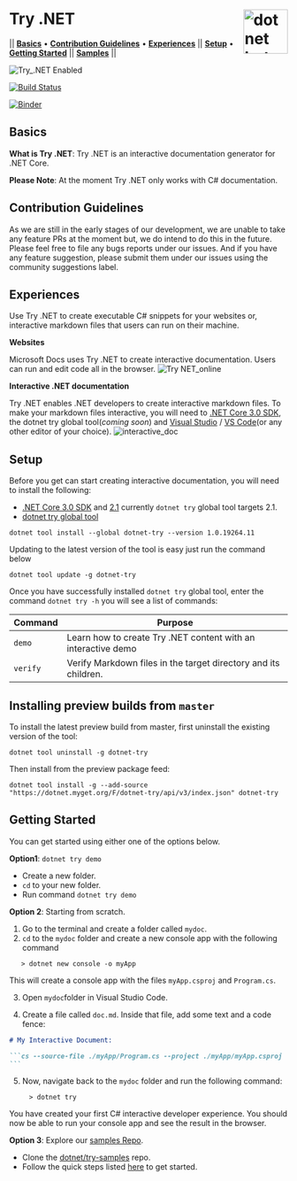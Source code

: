 # Try .NET <img src ="https://user-images.githubusercontent.com/2546640/56708992-deee8780-66ec-11e9-9991-eb85abb1d10a.png" width="80px" alt="dotnet bot in space" align ="right">
|| [**Basics**](#basics) • [**Contribution Guidelines**](#contribution) • [**Experiences**](#experiences) || [**Setup**](#setup) • [**Getting Started**](#getting-started) || [**Samples**](https://github.com/dotnet/try-samples) ||

![Try_.NET Enabled](https://img.shields.io/badge/Try_.NET-Enabled-501078.svg)

[![Build Status](https://dev.azure.com/dnceng/public/_apis/build/status/dotnet/try/try-ci?branchName=master)](https://dev.azure.com/dnceng/public/_build/latest?definitionId=495&branchName=master)

[![Binder](https://mybinder.org/badge_logo.svg)](https://mybinder.org/v2/gh/dotnet/try/master)

## Basics
**What is Try .NET**: Try .NET is an interactive documentation generator for .NET Core.

**Please Note**: At the moment Try .NET only works with C# documentation. 

## Contribution Guidelines
As we are still in the early stages of our development, we are unable to take any feature PRs at the moment but, we do intend to do this in the future.
Please feel free to file any bugs reports under our issues. And if you have any feature suggestion, please submit them under our issues using the community suggestions label.

## Experiences 
 Use Try .NET to create executable C# snippets for your websites or,  interactive markdown files that users can run on their machine. 

**Websites** 

Microsoft Docs uses Try .NET to create interactive documentation. Users can run and edit code all in the browser.
![Try NET_online](https://user-images.githubusercontent.com/2546640/57144765-c850cc00-6d8f-11e9-982d-50d2b6dc3591.gif)

**Interactive .NET documentation**

Try .NET enables .NET developers to create interactive markdown files.
To make your markdown files interactive, you will need to [.NET Core 3.0 SDK](https://dotnet.microsoft.com/download/dotnet-core/3.0), the dotnet try global tool(*coming soon*) and [Visual Studio](https://visualstudio.microsoft.com/) / [VS Code](https://code.visualstudio.com/)(or any other editor of your choice). 
![interactive_doc](https://user-images.githubusercontent.com/2546640/57158389-47a2c780-6db1-11e9-96ad-8c6e9ab52853.png)

## Setup
Before you get can start creating interactive documentation, you will need to install the following: 
- [.NET Core 3.0 SDK](https://dotnet.microsoft.com/download/dotnet-core/3.0) and [2.1](https://dotnet.microsoft.com/download/dotnet-core/2.1) currently `dotnet try` global tool targets 2.1.
- [dotnet try global tool](https://www.nuget.org/packages/dotnet-try/)

`dotnet tool install --global dotnet-try --version 1.0.19264.11`

Updating to the latest version of the tool is easy just run the command below 

`dotnet tool update -g dotnet-try`

Once you have successfully installed `dotnet try` global tool, enter the command `dotnet try -h` you will see a list of commands:

| Command        | Purpose                                |
|----------------|----------------------------------------|
| `demo`         | Learn how to create Try .NET content with an interactive demo |
| `verify`       | Verify Markdown files in the target directory and its children.            |

## Installing preview builds from `master`

To install the latest preview build from master, first uninstall the existing version of the tool:

`dotnet tool uninstall -g dotnet-try`

Then install from the preview package feed:

`dotnet tool install -g --add-source "https://dotnet.myget.org/F/dotnet-try/api/v3/index.json" dotnet-try`

## Getting Started

You can get started using either one of the options below. 

**Option1**: `dotnet try demo` 
- Create a new folder.
- `cd` to your new folder.
- Run command `dotnet try demo` 

**Option 2**: Starting from scratch.
1. Go to the terminal and create a folder called `mydoc`.
2. `cd` to the `mydoc` folder and create a new console app with the following command
 ```console
    > dotnet new console -o myApp
```
This will create a console app with the files `myApp.csproj` and `Program.cs`.

3. Open `mydoc`folder in Visual Studio Code. 

4. Create a file called `doc.md`. Inside that file, add some text and a code fence:

````markdown
# My Interactive Document:

```cs --source-file ./myApp/Program.cs --project ./myApp/myApp.csproj
```
````
5. Now, navigate back to the `mydoc` folder and run the following command:
```console
     > dotnet try
```
You have created your first C# interactive developer experience. You should now be able to run your console app and see the result in the browser. 

**Option 3**: Explore our [samples Repo](https://github.com/dotnet/try-samples). 
- Clone the [dotnet/try-samples](https://github.com/dotnet/try-samples) repo.
- Follow the quick steps listed [here](https://github.com/dotnet/try-samples#basics) to get started.
